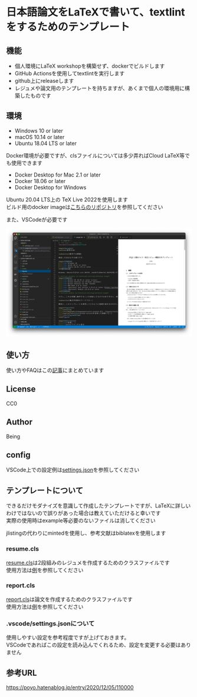 # 日本語論文をLaTeXで書いて、textlintをするためのテンプレート

## 機能

* 個人環境にLaTeX workshopを構築せず、dockerでビルドします
* GitHub Actionsを使用してtextlintを実行します
* github上にreleaseします
* レジュメや論文用のテンプレートを持ちますが、あくまで個人の環境用に構築したものです

## 環境

* Windows 10 or later
* macOS 10.14 or later
* Ubuntu 18.04 LTS or later

Docker環境が必要ですが、clsファイルについては多少弄ればCloud LaTeX等でも使用できます

* Docker Desktop for Mac 2.1 or later
* Docker 18.06 or later
* Docker Desktop for Windows

Ubuntu 20.04 LTS上の TeX Live 2022を使用します  
ビルド用のdocker imageは[こちらのリポジトリ](https://github.com/being24/latex-docker)を参照してください

また、VSCodeが必要です

![demo](figures/screenshot.png)

## 使い方

使い方やFAQはこの[記事](https://zenn.dev/being/articles/how-to-use-my-latex)にまとめています

## License

CC0

## Author

Being

## config

VSCode上での設定例は[settings.json](.vscode/settings.json)を参照してください

## テンプレートについて

できるだけモダナイズを意識して作成したテンプレートですが、LaTeXに詳しいわけではないので誤りがあった場合は教えていただけると幸いです  
実際の使用時はexample等必要のないファイルは消してください

jlistingの代わりにmintedを使用し、参考文献はbiblatexを使用します

### resume.cls

[resume.cls](/classes/resume.cls)は2段組みのレジュメを作成するためのクラスファイルです  
使用方法は[例](/example/resume_template.tex)を参照してください

### report.cls

[report.cls](/classes/report.cls)は論文を作成するためのクラスファイルです  
使用方法は[例](/example/report_template.tex)を参照してください

### .vscode/settings.jsonについて

使用しやすい設定を参考程度ですが上げておきます。  
VSCodeであればこの設定を読み込んでくれるため、設定を変更する必要はありません

## 参考URL

<https://poyo.hatenablog.jp/entry/2020/12/05/110000>
